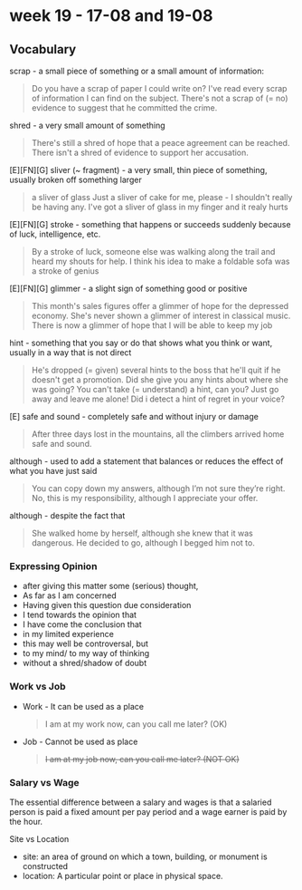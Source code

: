 # week 19 - 17-08 and 19-08

## Vocabulary
scrap - a small piece of something or a small amount of information:
> Do you have a scrap of paper I could write on?
> I've read every scrap of information I can find on the subject.
> There's not a scrap of (= no) evidence to suggest that he committed the crime.

shred - a very small amount of something
> There's still a shred of hope that a peace agreement can be reached.
> There isn't a shred of evidence to support her accusation.

[E][FN][G] sliver (~ fragment) -  a very small, thin piece of something, usually broken off something larger
> a sliver of glass
> Just a sliver of cake for me, please - I shouldn't really be having any.
> I've got a sliver of glass in my finger and it realy hurts

[E][FN][G] stroke - something that happens or succeeds suddenly because of luck, intelligence, etc.
> By a stroke of luck, someone else was walking along the trail and heard my shouts for help.
> I think his idea to make a foldable sofa was a stroke of genius

[E][FN][G] glimmer - a slight sign of something good or positive
> This month's sales figures offer a glimmer of hope for the depressed economy.
> She's never shown a glimmer of interest in classical music.
> There is now a glimmer of hope that I will be  able to keep my job

hint - something that you say or do that shows what you think or want, usually in a way that is not direct
> He's dropped (= given) several hints to the boss that he'll quit if he doesn't get a promotion.
> Did she give you any hints about where she was going?
> You can't take (= understand) a hint, can you? Just go away and leave me alone!
> Did i detect a hint of regret in your voice?

[E] safe and sound - completely safe and without injury or damage
> After three days lost in the mountains, all the climbers arrived home safe and sound.

although - used to add a statement that balances or reduces the effect of what you have just said
> You can copy down my answers, although I’m not sure they’re right.
>  No, this is my responsibility, although I appreciate your offer.

although - despite the fact that
> She walked home by herself, although she knew that it was dangerous.
> He decided to go, although I begged him not to.

### Expressing Opinion
- after giving this matter some (serious) thought,
- As far as I am concerned
- Having given this question due consideration
- I tend towards the opinion that
- I have come the conclusion that
- in my limited experience
- this may well be controversal, but
- to my mind/ to my way of thinking
- without a shred/shadow of doubt 

### Work vs Job
- Work - It can be used as a place
	> I am at my work now, can you call me later? (OK)

- Job - Cannot be used as place
	> ~~I am at my job now, can you call me later? (NOT OK)~~

### Salary vs Wage
The essential difference between a salary and wages is that a salaried person is paid a fixed amount per pay period and a wage earner is paid by the hour. 
	
Site vs Location
- site: an area of ground on which a town, building, or monument is constructed
- location: A particular point or place in physical space.
